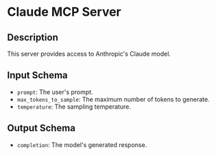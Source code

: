 # Claude MCP Server

## Description
This server provides access to Anthropic's Claude model.

## Input Schema
- `prompt`: The user's prompt.
- `max_tokens_to_sample`: The maximum number of tokens to generate.
- `temperature`: The sampling temperature.

## Output Schema
- `completion`: The model's generated response.
